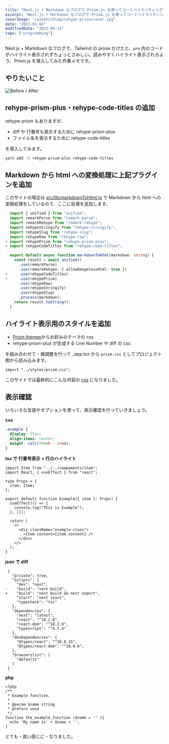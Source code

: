 ```yaml
---
title: "Next.js + Markdown なブログで Prism.js を使ってコードハイライティングしたい"
excerpt: "Next.js + Markdown なブログで Prism.js を使ってコードハイライティングしたい"
coverImage: "/assets/blog/rehype-prism/cover.jpg"
date: "2023-01-04"
modifiedDate: "2023-08-14"
tags: ["programming"]
---
```


Next.js + Markdown なブログで、Tailwind の prose だけだと、`pre` 内のコードがハイライト表示されずちょっとさみしい。読みやすくハイライト表示されるよう、Prism.js を導入してみた作業メモです。

## やりたいこと

![Before / After](/assets/blog/rehype-prism/before-after.png)

## rehype-prism-plus・rehype-code-titles の追加

rehype-prism もありますが、

- diff や 行番号も表示するために rehype-prism-plus
- ファイル名を表示するために rehype-code-titles

を導入してみます。

```sh
yarn add -D rehype-prism-plus rehype-code-titles
```

## Markdown から html への変換処理に上記プラグインを追加

このサイトの場合は [src/lib/markdownToHtml.ts](https://github.com/takenorioshima/takenorioshima-org/blob/main/src/lib/markdownToHtml.ts) で Markdown から html への変換処理をしているので、ここに処理を追加します。

```diff-ts:src/lib/markdownToHtml.ts
  import { unified } from "unified";
  import remarkParse from "remark-parse";
  import remarkRehype from "remark-rehype";
  import rehypeStringify from "rehype-stringify";
  import rehypeSlug from "rehype-slug";
  import rehypeRaw from "rehype-raw";
+ import rehypePrism from "rehype-prism-plus";
+ import rehypeCodeTitles from "rehype-code-titles";

  export default async function markdownToHtml(markdown: string) {
    const result = await unified()
      .use(remarkParse)
      .use(remarkRehype, { allowDangerousHtml: true })
+     .use(rehypeCodeTitles)
+     .use(rehypePrism)
      .use(rehypeRaw)
      .use(rehypeStringify)
      .use(rehypeSlug)
      .process(markdown);
    return result.toString();
  }
```

## ハイライト表示用のスタイルを追加

- [Prism themes](https://github.com/PrismJS/prism-themes)からお好みのテーマの css
- rehype-prism-plus が生成する Line Number や diff の css

を組み合わせて・微調整を行って \_app.tsx から `prism.css` としてプロジェクト側から読み込みます。

```tsx:src/pages/_app.tsx
import "../styles/prism.css";
```

このサイトでは最終的にこんな内容の [css](https://github.com/takenorioshima/takenorioshima-org/blob/main/src/styles/prism.css) になりました。

## 表示確認

いろいろな言語やオプションを使って、表示確認を行っていきましょう。

**css**

```css
.example {
  display: flex;
  align-items: center;
  height: calc(100vh - 2rem);
}
```

**tsx で 行番号表示 + 行のハイライト**

```tsx {1,4-6} showLineNumbers
import Item from "../../compoments/item";
import React, { useEffect } from "react";

type Props = {
  item: Item;
};

export default function Example({ item }: Props) {
  useEffect(() => {
    console.log("This is Example");
  }, []);

  return (
    <>
      <div className="example-class">
        <Item content={item.content} />
      </div>
    </>
  );
}
```

**json で diff**

```diff-json
 {
   "private": true,
   "scripts": {
     "dev": "next",
-    "build": "next build",
+    "build": "next build && next export",
     "start": "next start",
     "typecheck": "tsc"
   },
   "dependencies": {
     "next": "latest",
     "react": "^18.2.0",
     "react-dom": "^18.2.0",
     "typescript": "^4.7.4"
   },
   "devDependencies": {
     "@types/react": "^18.0.15",
     "@types/react-dom": "^18.0.6",
   },
   "browserslist": [
     "defaults"
   ]
 }
```

**php**

```php:test.php
<?php
/**
 * Example function.
 *
 * @param $name string
 * @return void
 */
function the_example_function ($name = '' ){
  echo 'My name is' + $name + '';
}
```

とても・良い感じに・なりました。

